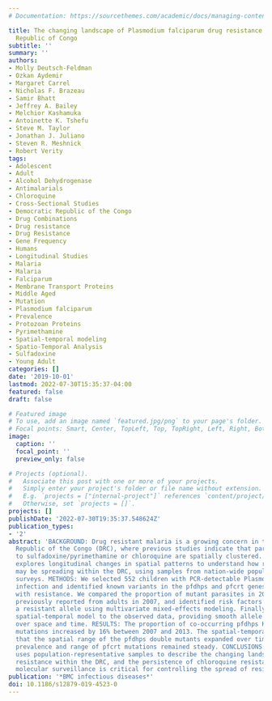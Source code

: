 ```yaml
---
# Documentation: https://sourcethemes.com/academic/docs/managing-content/

title: The changing landscape of Plasmodium falciparum drug resistance in the Democratic
  Republic of Congo
subtitle: ''
summary: ''
authors:
- Molly Deutsch-Feldman
- Ozkan Aydemir
- Margaret Carrel
- Nicholas F. Brazeau
- Samir Bhatt
- Jeffrey A. Bailey
- Melchior Kashamuka
- Antoinette K. Tshefu
- Steve M. Taylor
- Jonathan J. Juliano
- Steven R. Meshnick
- Robert Verity
tags:
- Adolescent
- Adult
- Alcohol Dehydrogenase
- Antimalarials
- Chloroquine
- Cross-Sectional Studies
- Democratic Republic of the Congo
- Drug Combinations
- Drug resistance
- Drug Resistance
- Gene Frequency
- Humans
- Longitudinal Studies
- Malaria
- Malaria
- Falciparum
- Membrane Transport Proteins
- Middle Aged
- Mutation
- Plasmodium falciparum
- Prevalence
- Protozoan Proteins
- Pyrimethamine
- Spatial-temporal modeling
- Spatio-Temporal Analysis
- Sulfadoxine
- Young Adult
categories: []
date: '2019-10-01'
lastmod: 2022-07-30T15:35:37-04:00
featured: false
draft: false

# Featured image
# To use, add an image named `featured.jpg/png` to your page's folder.
# Focal points: Smart, Center, TopLeft, Top, TopRight, Left, Right, BottomLeft, Bottom, BottomRight.
image:
  caption: ''
  focal_point: ''
  preview_only: false

# Projects (optional).
#   Associate this post with one or more of your projects.
#   Simply enter your project's folder or file name without extension.
#   E.g. `projects = ["internal-project"]` references `content/project/deep-learning/index.md`.
#   Otherwise, set `projects = []`.
projects: []
publishDate: '2022-07-30T19:35:37.548624Z'
publication_types:
- '2'
abstract: 'BACKGROUND: Drug resistant malaria is a growing concern in the Democratic
  Republic of the Congo (DRC), where previous studies indicate that parasites resistant
  to sulfadoxine/pyrimethamine or chloroquine are spatially clustered. This study
  explores longitudinal changes in spatial patterns to understand how resistant malaria
  may be spreading within the DRC, using samples from nation-wide population-representative
  surveys. METHODS: We selected 552 children with PCR-detectable Plasmodium falciparum
  infection and identified known variants in the pfdhps and pfcrt genes associated
  with resistance. We compared the proportion of mutant parasites in 2013 to those
  previously reported from adults in 2007, and identified risk factors for carrying
  a resistant allele using multivariate mixed-effects modeling. Finally, we fit a
  spatial-temporal model to the observed data, providing smooth allele frequency estimates
  over space and time. RESULTS: The proportion of co-occurring pfdhps K540E/A581G
  mutations increased by 16% between 2007 and 2013. The spatial-temporal model suggests
  that the spatial range of the pfdhps double mutants expanded over time, while the
  prevalence and range of pfcrt mutations remained steady. CONCLUSIONS: This study
  uses population-representative samples to describe the changing landscape of SP
  resistance within the DRC, and the persistence of chloroquine resistance. Vigilant
  molecular surveillance is critical for controlling the spread of resistance.'
publication: '*BMC infectious diseases*'
doi: 10.1186/s12879-019-4523-0
---
```

